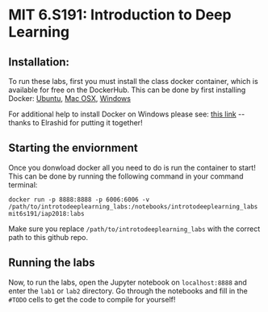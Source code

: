 # MIT 6.S191: Introduction to Deep Learning

## Installation:
To run these labs, first you must install the class docker container, which is available for free on the DockerHub. This can be done by first installing Docker: [Ubuntu](https://www.docker.com/docker-ubuntu), [Mac OSX](https://www.docker.com/docker-mac), [Windows](https://www.docker.com/docker-windows)

For additional help to install Docker on Windows please see: [this link](WindowsDocker.md) -- thanks to Elrashid for putting it together! 

## Starting the enviornment
Once you donwload docker all you need to do is run the container to start! This can be done by running the following command in your command terminal:
```
docker run -p 8888:8888 -p 6006:6006 -v /path/to/introtodeeplearning_labs:/notebooks/introtodeeplearning_labs mit6s191/iap2018:labs
```
Make sure you replace `/path/to/introtodeeplearning_labs` with the correct path to this github repo.

## Running the labs
Now, to run the labs, open the Jupyter notebook on `localhost:8888` and enter the `lab1` or `lab2` directory. Go through the notebooks and fill in the `#TODO` cells to get the code to compile for yourself!


